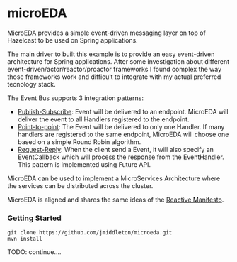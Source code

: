 microEDA
========

MicroEDA provides a simple event-driven messaging layer on top of Hazelcast to be used on Spring applications.

The main driver to built this example is to provide an easy event-driven architecture for Spring applications. After some investigation about different event-driven/actor/reactor/proactor frameworks I found complex the way those frameworks work and difficult to integrate with my actual preferred tecnology stack.

The Event Bus supports 3 integration patterns:

* [Publish-Subscribe](http://www.enterpriseintegrationpatterns.com/PublishSubscribeChannel.html): Event will be delivered to an endpoint. MicroEDA will deliver the event to all Handlers registered to the endpoint.
* [Point-to-point](http://www.enterpriseintegrationpatterns.com/PointToPointChannel.html): The Event will be delivered to only one Handler. If many handlers are registered to the same endpoint, MicroEDA will choose one based on a simple Round Robin algorithm.
* [Request-Reply](http://www.enterpriseintegrationpatterns.com/RequestReply.html): When the client send a Event, it will also specify an EventCallback which will process the response from the EventHandler. This pattern is implemented using Future API. 

MicroEDA can be used to implement a MicroServices Architecture where the services can be distributed across the cluster.

MicroEDA is aligned and shares the same ideas of the [Reactive Manifesto](http://www.reactivemanifesto.org/).

### Getting Started

```
git clone https://github.com/jmiddleton/microeda.git
mvn install
```

TODO: continue....
